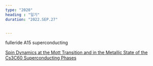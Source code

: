 ```yaml
---
type: "2020"
heading : "일기"
duration: "2022.SEP.27"


---
```

 

 fulleride A15 superconducting

[Spin Dynamics at the Mott Transition and in the Metallic
State of the Cs3C60 Superconducting Phases](https://arxiv.org/pdf/1102.5693.pdf)